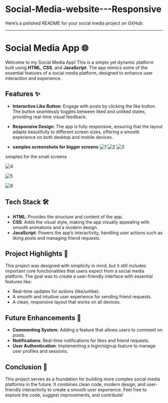 # Social-Media-website---Responsive

Here’s a polished README for your social media project on GitHub:

---

# Social Media App 🌐

Welcome to my Social Media App! This is a simple yet dynamic platform built using **HTML**, **CSS**, and **JavaScript**. The app mimics some of the essential features of a social media platform, designed to enhance user interaction and experience.

## Features ✨

- **Interactive Like Button**: Engage with posts by clicking the like button. The button seamlessly toggles between liked and unliked states, providing real-time visual feedback.
- **Responsive Design**: The app is fully responsive, ensuring that the layout adapts beautifully to different screen sizes, offering a smooth experience on both desktop and mobile devices.

- <b>samples screenshots for bigger screens</b>
![1](https://github.com/user-attachments/assets/f59a4259-a43e-4eae-9aac-ede3717dd29c)
![2](https://github.com/user-attachments/assets/3e745e79-006c-4aeb-89cf-0b07841040fe)
![3](https://github.com/user-attachments/assets/fe110a5e-61f7-4a90-aa16-f10ca2cb0a43)


smaples for the small screens

![4](https://github.com/user-attachments/assets/7f8149ee-1d1f-4ecc-ab06-6433bf7ad12f)

![5](https://github.com/user-attachments/assets/3868adc8-063c-4f7d-9895-d1d8f889a01d)

![6](https://github.com/user-attachments/assets/c6baa06a-6006-419d-a3ff-d7ebc41a9e29)


## Tech Stack 🛠️


- **HTML**: Provides the structure and content of the app.
- **CSS**: Adds the visual style, making the app visually appealing with smooth animations and a modern design.
- **JavaScript**: Powers the app’s interactivity, handling user actions such as liking posts and managing friend requests.

## Project Highlights 🌟

This project was designed with simplicity in mind, but it still includes important core functionalities that users expect from a social media platform. The goal was to create a user-friendly interface with essential features like:
- Real-time updates for actions (like/unlike).
- A smooth and intuitive user experience for sending friend requests.
- A clean, responsive layout that works on all devices.


## Future Enhancements 🔮

- **Commenting System**: Adding a feature that allows users to comment on posts.
- **Notifications**: Real-time notifications for likes and friend requests.
- **User Authentication**: Implementing a login/signup feature to manage user profiles and sessions.

## Conclusion 🎯

This project serves as a foundation for building more complex social media platforms in the future. It combines clean code, modern design, and user-friendly interactivity to create a smooth user experience. Feel free to explore the code, suggest improvements, and contribute!

